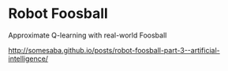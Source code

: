 Robot Foosball
========
Approximate Q-learning with real-world Foosball

http://somesaba.github.io/posts/robot-foosball-part-3--artificial-intelligence/
